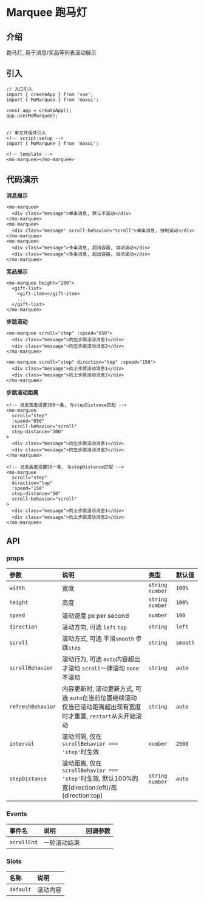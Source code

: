 # Marquee 跑马灯

## 介绍
跑马灯, 用于消息/奖品等列表滚动展示

## 引入
```
// 入口引入
import { createApp } from 'vue';
import { MoMarquee } from 'moxui';

const app = createApp();
app.use(MoMarquee);


// 单文件组件引入
<!-- script:setup -->
import { MoMarquee } from 'moxui';

<!-- template -->
<mo-marquee></mo-marquee>
```

## 代码演示
**消息展示**
```
<mo-marquee>
  <div class="message">单条消息, 默认不滚动</div>
</mo-marquee>
<mo-marquee>
  <div class="message" scroll-behavior="scroll">单条消息, 强制滚动</div>
</mo-marquee>
<mo-marquee>
  <div class="message">多条消息, 超出容器, 自动滚动</div>
  <div class="message">多条消息, 超出容器, 自动滚动</div>
</mo-marquee>
```
**奖品展示**
```
<mo-marquee height="200">
  <gift-list>
    <gift-item></gift-item>
    ...
  </gift-list>
</mo-marquee>
```
**步跳滚动**
```
<mo-marquee scroll="step" :speed="650">
  <div class="message">向左步跳滚动消息1</div>
  <div class="message">向左步跳滚动消息2</div>
</mo-marquee>

<mo-marquee scroll="step" direction="top" :speed="150">
  <div class="message">向上步跳滚动消息1</div>
  <div class="message">向上步跳滚动消息2</div>
</mo-marquee>
```
**步跳滚动距离**
```
<!-- 消息宽度设置300一条, 与stepDistance匹配 -->
<mo-marquee
  scroll="step"
  :speed="650"
  scroll-behavior="scroll"
  step-distance="300"
>
  <div class="message">向左步跳滚动消息1</div>
  <div class="message">向左步跳滚动消息2</div>
</mo-marquee>

<!-- 消息高度设置50一条, 与stepDistance匹配 -->
<mo-marquee
  scroll="step"
  direction="top"
  :speed="150"
  step-distance="50"
  scroll-behavior="scroll"
>
  <div class="message">向上步跳滚动消息1</div>
  <div class="message">向上步跳滚动消息2</div>
</mo-marquee>
```
## API

### props
| 参数 | 说明	| 类型 | 默认值 |
| :--- | :--- | :--- | :--- |
| ```width``` | 宽度 | ```string``` ```number``` | ```100%``` |
| ```height``` | 高度 | ```string``` ```number``` | ```100%``` |
| ```speed``` | 滚动速度 px per second | ```number``` | ```100``` |
| ```direction``` | 滚动方向, 可选 ```left``` ```top``` | ```string``` | ```left``` |
| ```scroll``` | 滚动方式, 可选 平滑```smooth``` 步跳```step``` | ```string``` | ```smooth``` |
| ```scrollBehavior``` | 滚动行为, 可选 ```auto```内容超出才滚动 ```scroll```一律滚动 ```none```不滚动 | ```string``` | ```auto``` |
| ```refreshBehavior``` | 内容更新时, 滚动更新方式, 可选 ```auto```在当前位置继续滚动  仅当已滚动距离超出现有宽度时才重置, ```restart```从头开始滚动  | ```string``` | ```auto``` |
| ```interval``` | 滚动间隔, 仅在 ```scrollBehavior === 'step'```时生效 | ```number``` | ```2500``` |
| ```stepDistance``` | 滚动距离, 仅在 ```scrollBehavior === 'step'```时生效, 默认100%的宽(direction:left)/高(direction:top)  | ```string``` ```number``` | ```auto``` |

### Events
| 事件名 | 说明 | 回调参数 |
| :--- | :--- | :--- |
| ```scrollEnd``` | 一轮滚动结束 | 	 |

### Slots
| 名称 | 说明 |
| :--- | :--- |
| ```default``` | 滚动内容 |
